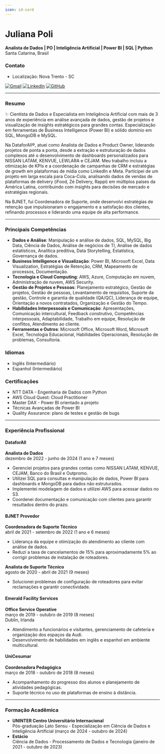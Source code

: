 ```yaml
---
icon: id-card
---
```


# Juliana Poli

**Analista de Dados | PO | Inteligência Artificial | Power BI | SQL | Python**\
Santa Catarina, Brasil

### Contato <a href="#contato" id="contato"></a>

* Localização: Nova Trento - SC

[![Gmail](https://img.shields.io/badge/Gmail-333333?style=for-the-badge\&logo=gmail\&logoColor=red)](mailto:jullianapolli@gmail.com) [![LinkedIn](https://img.shields.io/badge/-LinkedIn-000?style=for-the-badge\&logo=linkedin\&logoColor=30A3DC)](https://www.linkedin.com/in/julliana-polli/) [![GitHub](https://img.shields.io/badge/GitHub-100000?style=for-the-badge\&logo=github\&logoColor=white)](https://github.com/jullianapolli)

***

### Resumo <a href="#resumo" id="resumo"></a>

✨ Cientista de Dados e Especialista em Inteligência Artificial com mais de 3 anos de experiência em análise avançada de dados, gestão de projetos e visualização de insights estratégicos para grandes contas. Especialização em ferramentas de Business Intelligence (Power BI) e sólido domínio em SQL, MongoDB e MySQL.

Na DataforAll®, atuei como Analista de Dados e Product Owner, liderando projetos de ponta a ponta, desde a extração e estruturação de dados complexos até o desenvolvimento de dashboards personalizados para NISSAN LATAM, KENVUE, LEWLARA e CEJAM. Meu trabalho incluiu a otimização de KPIs e a coordenação de campanhas de CRM e estratégias de growth em plataformas de mídia como LinkedIn e Meta. Participei de um projeto em larga escala para Coca-Cola, analisando dados de vendas de plataformas de delivery (iFood, Zé Delivery, Rappi) em múltiplos países da América Latina, contribuindo com insights para decisões de mercado e estratégias regionais.

Na BJNET, fui Coordenadora de Suporte, onde desenvolvi estratégias de retenção que impulsionaram o engajamento e a satisfação dos clientes, refinando processos e liderando uma equipe de alta performance.

***

### Principais Competências <a href="#principais-compet-c3-aancias" id="principais-compet-c3-aancias"></a>

* **Dados e Análise**: Manipulação e análise de dados, SQL, MySQL, Big Data, Ciência de Dados, Análise de negócios de TI, Análise de dados estatísticos, Analítica preditiva, Data Storytelling, Estatística, Governança de dados.
* **Business Intelligence e Visualização**: Power BI, Microsoft Excel, Data Visualization, Estratégias de Retenção, CRM, Mapeamento de processos, Documentação.
* **Tecnologia e Cloud Computing**: AWS, Azure, Computação em nuvem, Administração de nuvem, AWS Security.
* **Gestão de Projetos e Pessoas**: Planejamento estratégico, Gestão de projetos, Gestão de pessoas, Levantamento de requisitos, Suporte da gestão, Controle e garantia de qualidade (QA/QC), Liderança de equipe, Orientação a novos contratados, Organização e Gestão do Tempo.
* **Habilidades Interpessoais e Comunicação**: Apresentações, Comunicação intercultural, Feedback construtivo, Competências interpessoais, Adaptabilidade, Trabalho em equipe, Resolução de conflitos, Atendimento ao cliente.
* **Ferramentas e Outros**: Microsoft Office, Microsoft Word, Microsoft Excel, Tecnologia Educacional, Habilidades Operacionais, Resolução de problemas, Consultoria.

### Idiomas <a href="#idiomas" id="idiomas"></a>

* Inglês (Intermediário)
* Espanhol (Intermediário)

### Certificações <a href="#certifica-c3-a7-c3-b5es" id="certifica-c3-a7-c3-b5es"></a>

* NTT DATA - Engenharia de Dados com Python
* AWS Cloud Quest: Cloud Practitioner
* Master DAX - Power BI orientado a projeto
* Técnicas Avançadas de Power BI
* Quality Assurance: plano de testes e gestão de bugs

***

### Experiência Profissional <a href="#experi-c3-aancia-profissional" id="experi-c3-aancia-profissional"></a>

#### DataforAll <a href="#dataforall" id="dataforall"></a>

**Analista de Dados**\
dezembro de 2022 - junho de 2024 (1 ano e 7 meses)

* Gerenciei projetos para grandes contas como NISSAN LATAM, KENVUE, CEJAM, Banco do Brasil e Outpromo.
* Utilizei SQL para consultas e manipulação de dados, Power BI para dashboards e MongoDB para dados não estruturados.
* Implementei modelagem de dados e utilizei AWS para acessar dados no S3.
* Coordenei documentação e comunicação com clientes para garantir resultados dentro do prazo.

#### BJNET Provedor <a href="#bjnet-provedor" id="bjnet-provedor"></a>

**Coordenadora de Suporte Técnico**\
abril de 2021 - setembro de 2022 (1 ano e 6 meses)

* Liderança da equipe e otimização do atendimento ao cliente com análise de dados.
* Reduzi a taxa de cancelamentos de 15% para aproximadamente 5% ao corrigir problemas de instalação de roteadores.

**Analista de Suporte Técnico**\
agosto de 2020 - abril de 2021 (9 meses)

* Solucionei problemas de configuração de roteadores para evitar reclamações e garantir conectividade.

#### Emerald Facility Services <a href="#emerald-facility-services" id="emerald-facility-services"></a>

**Office Service Operative**\
março de 2019 - outubro de 2019 (8 meses)\
Dublin, Irlanda

* Atendimento a funcionários e visitantes, gerenciamento de cafeteria e organização dos espaços da Audi.
* Desenvolvimento de habilidades em inglês e espanhol em ambiente multicultural.

#### UniCesumar <a href="#unicesumar" id="unicesumar"></a>

**Coordenadora Pedagógica**\
março de 2018 - outubro de 2018 (8 meses)

* Acompanhamento do progresso dos alunos e planejamento de atividades pedagógicas.
* Suporte técnico no uso de plataformas de ensino à distância.

***

### Formação Acadêmica <a href="#forma-c3-a7-c3-a3o-acad-c3-aamica" id="forma-c3-a7-c3-a3o-acad-c3-aamica"></a>

* **UNINTER Centro Universitário Internacional**\
  Pós-graduação Lato Sensu - Especialização em Ciência de Dados e Inteligência Artificial (março de 2024 - outubro de 2024)
* **Estácio**\
  Ciência de Dados - Processamento de Dados e Tecnologia (janeiro de 2021 - outubro de 2023)
